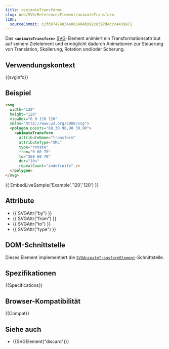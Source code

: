 ```yaml
---
title: <animateTransform>
slug: Web/SVG/Reference/Element/animateTransform
l10n:
  sourceCommit: c2fd97474834e061404b992c8397d4ccc4439a71
---
```


Das **`<animateTransform>`** [SVG](/de/docs/Web/SVG)-Element animiert ein Transformationsattribut auf seinem Zielelement und ermöglicht dadurch Animationen zur Steuerung von Translation, Skalierung, Rotation und/oder Scherung.

## Verwendungskontext

{{svginfo}}

## Beispiel

```html
<svg
  width="120"
  height="120"
  viewBox="0 0 120 120"
  xmlns="http://www.w3.org/2000/svg">
  <polygon points="60,30 90,90 30,90">
    <animateTransform
      attributeName="transform"
      attributeType="XML"
      type="rotate"
      from="0 60 70"
      to="360 60 70"
      dur="10s"
      repeatCount="indefinite" />
  </polygon>
</svg>
```

{{ EmbedLiveSample('Example','120','120') }}

## Attribute

- {{ SVGAttr("by") }}
- {{ SVGAttr("from") }}
- {{ SVGAttr("to") }}
- {{ SVGAttr("type") }}

## DOM-Schnittstelle

Dieses Element implementiert die [`SVGAnimateTransformElement`](/de/docs/Web/API/SVGAnimateTransformElement)-Schnittstelle.

## Spezifikationen

{{Specifications}}

## Browser-Kompatibilität

{{Compat}}

## Siehe auch

- {{SVGElement("discard")}}
